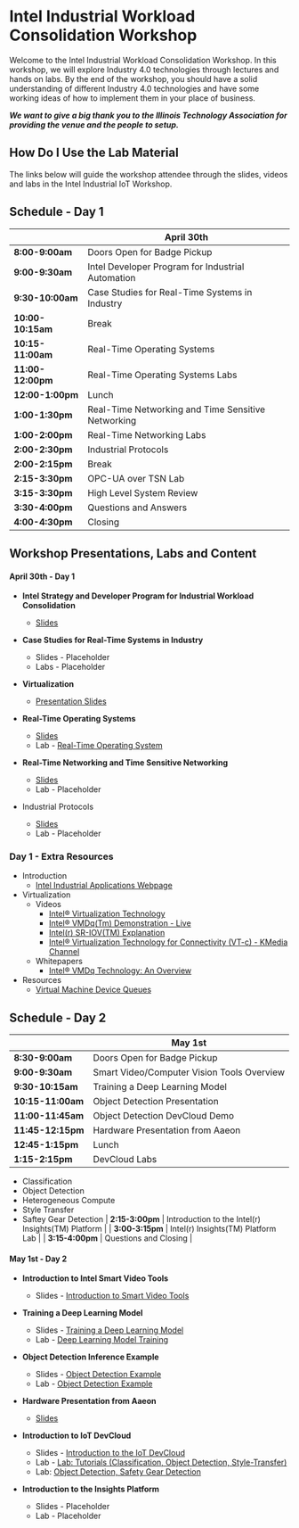 # Intel Industrial Workload Consolidation Workshop

Welcome to the Intel Industrial Workload Consolidation Workshop. In this workshop, we will explore Industry 4.0 technologies through lectures and hands on labs. By the end of the workshop, you should have a solid understanding of different Industry 4.0 technologies and have some working ideas of how to implement them in your place of business.

**_We want to give a big thank you to the Illinois Technology Association for providing the venue and the people to setup._**

## How Do I Use the Lab Material

The links below will guide the workshop attendee through the slides, videos and labs in the Intel Industrial IoT Workshop.

## Schedule - Day 1

|                   | April 30th                                         |
| ----------------- | -------------------------------------------------- |
| **8:00-9:00am**   | Doors Open for Badge Pickup                        |
| **9:00-9:30am**   | Intel Developer Program for Industrial Automation  |
| **9:30-10:00am**  | Case Studies for Real-Time Systems in Industry     |
| **10:00-10:15am** | Break                                              |
| **10:15-11:00am** | Real-Time Operating Systems                        |
| **11:00-12:00pm** | Real-Time Operating Systems Labs                   |
| **12:00-1:00pm**  | Lunch                                              |
| **1:00-1:30pm**   | Real-Time Networking and Time Sensitive Networking |
| **1:00-2:00pm**   | Real-Time Networking Labs                          |
| **2:00-2:30pm**   | Industrial Protocols                               |
| **2:00-2:15pm**   | Break                                              |
| **2:15-3:30pm**   | OPC-UA over TSN Lab                                |
| **3:15-3:30pm**   | High Level System Review                           |
| **3:30-4:00pm**   | Questions and Answers                              |
| **4:00-4:30pm**   | Closing                                            |

## Workshop Presentations, Labs and Content

#### April 30th - Day 1
-   **Intel Strategy and Developer Program for Industrial Workload Consolidation**
    -   [Slides](./presentations/01-Intel-Developer-Program-and-Industrial-IoT-Strategy.pdf)

-   **Case Studies for Real-Time Systems in Industry**
    -   Slides - Placeholder
    -   Labs - Placeholder

-   **Virtualization**
    -   [Presentation Slides](./presentations/02-Virtualization.pdf)

-   **Real-Time Operating Systems**
    -   [Slides](./presentations/03-Real-Time-Systems.pdf)
    -   Lab - [Real-Time Operating System](https://github.com/SSG-DRD-IOT/real-time-lab)

-   **Real-Time Networking and Time Sensitive Networking**
    -   [Slides](./presentations/04-Time-Sensitive-Networking.pdf)
    -   Lab - Placeholder

-   Industrial Protocols
    -   [Slides](./presentations/05-Industrial-Protocols.pdf)
    -   Lab - Placeholder

### Day 1 - Extra Resources
- Introduction
  - [Intel Industrial Applications Webpage](https://www.intel.com/content/www/us/en/internet-of-things/industrial-iot/overview.html)
- Virtualization
  -  Videos
      -   [Intel® Virtualization Technology](https://www.youtube.com/watch?v=gqZrarZiHp8&t=22s)
      -   [Intel® VMDq(Tm) Demonstration - Live](https://www.youtube.com/watch?v=lOBOEcBSSkQ)
      -   [Intel(r) SR-IOV(TM) Explanation](https://www.youtube.com/watch?v=hRHsk8Nycdg)
      -   [Intel® Virtualization Technology for Connectivity (VT-c) - KMedia Channel](https://www.youtube.com/watch?v=Y-EaX3BBzSc&t=3s)
  -   Whitepapers
      -   [Intel® VMDq Technology: An Overview](https://www.intel.com/content/dam/www/public/us/en/documents/white-papers/vmdq-technology-paper.pdf)
-   Resources
    -   [Virtual Machine Device Queues](https://www.intel.com/content/www/us/en/ethernet-products/converged-network-adapters/io-acceleration-technology-vmdq.html)
## Schedule - Day 2

|                   | May 1st                                            |
| ----------------- | -------------------------------------------------- |
| **8:30-9:00am**   | Doors Open for Badge Pickup                        |
| **9:00-9:30am**   | Smart Video/Computer Vision Tools Overview         |
| **9:30-10:15am**  | Training a Deep Learning Model                     |
| **10:15-11:00am** | Object Detection Presentation                      |
| **11:00-11:45am** | Object Detection DevCloud Demo                     |
| **11:45-12:15pm** | Hardware Presentation from Aaeon                   |
| **12:45-1:15pm**  | Lunch                                              |
| **1:15-2:15pm**   | DevCloud Labs                                      |
* Classification
* Object Detection
* Heterogeneous Compute
* Style Transfer
* Saftey Gear Detection
| **2:15-3:00pm**   | Introduction to the Intel(r) Insights(TM) Platform |
| **3:00-3:15pm**   | Intel(r) Insights(TM) Platform Lab                 |
| **3:15-4:00pm**   | Questions and Closing                              |

#### May 1st - Day 2

-   **Introduction to Intel Smart Video Tools**
    -   Slides - [Introduction to Smart Video Tools](https://github.com/intel-iot-devkit/smart-video-workshop/blob/master/presentations/01-Introduction-to-Intel-Smart-Video-Tools.pdf)

-   **Training a Deep Learning Model**
    - Slides - [Training a Deep Learning Model](https://github.com/intel-iot-devkit/smart-video-workshop/presentations/DL_training_model.pdf)
    - Lab - [Deep Learning Model Training](https://github.com/intel-iot-devkit/smart-video-workshop/tree/master/dl-model-training)

-   **Object Detection Inference Example**
    -   Slides - [Object Detection Example](https://github.com/intel-iot-devkit/smart-video-workshop/blob/master/presentations/02-03_Basic-End-to-End-Object-Detection-Example.pdf)
    -   Lab - [Object Detection Example](placeholder)

-   **Hardware Presentation from Aaeon**
    - [Slides](placeholder)

-   **Introduction to IoT DevCloud**
    -   Slides - [Introduction to the IoT DevCloud](./presentation/IoT-DevCloud-Intro.pdf)
    -   Lab - [Lab: Tutorials (Classification, Object Detection, Style-Transfer)](https://github.com/intel-iot-devkit/iot-devcloud/tree/master/Tutorials)
    -   Lab: [Object Detection, Safety Gear Detection](https://github.com/intel-iot-devkit/iot-devcloud/tree/master/python)

-   **Introduction to the Insights Platform**
    -   Slides - Placeholder
    -   Lab - Placeholder
<!--
  * **Hardware Heterogeneity**
    - Lab - [Hardware Heterogeneity](https://github.com/intel-iot-devkit/smart-video-workshop/hardware-heterogeneity/README.md)

  * **HW Acceleration with Intel® Movidius™ Neural Compute Stick**
    - Lab - [HW Acceleration with Intel® Movidius™ Neural Compute Stick](https://github.com/intel-iot-devkit/smart-video-workshop/HW-Acceleration-with-Movidious-NCS/README.md) -->
